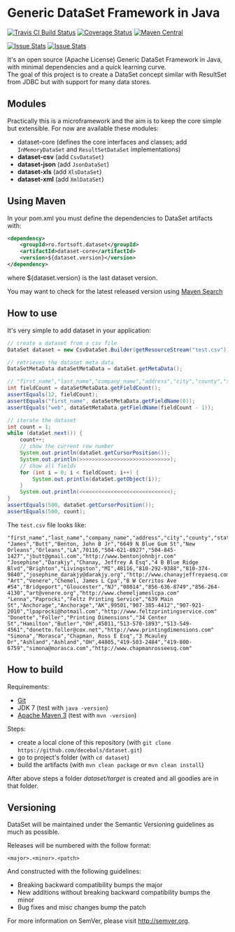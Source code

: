 Generic DataSet Framework in Java
=====================
[![Travis CI Build Status](https://travis-ci.org/decebals/dataset.png)](https://travis-ci.org/decebals/dataset)
[![Coverage Status](https://coveralls.io/repos/decebals/dataset/badge.svg?branch=master&service=github)](https://coveralls.io/github/decebals/dataset?branch=master)
[![Maven Central](http://img.shields.io/maven-central/v/ro.fortsoft.dataset/dataset.svg)](http://search.maven.org/#search|ga|1|ro.fortsoft.dataset)

[![Issue Stats](http://www.issuestats.com/github/decebals/dataset/badge/issue?style=flat)](http://www.issuestats.com/github/decebals/dataset)
[![Issue Stats](http://www.issuestats.com/github/decebals/dataset/badge/pr?style=flat)](http://www.issuestats.com/github/decebals/dataset)

It's an open source (Apache License) Generic DataSet Framework in Java, with minimal dependencies and a quick learning curve.     
The goal of this project is to create a DataSet concept similar with ResultSet from JDBC but with support for many data stores.

Modules
-------------------
Practically this is a microframework and the aim is to keep the core simple but extensible.
For now are available these modules:
- dataset-core (defines the core interfaces and classes; add `InMemoryDataSet` and `ResultSetDataSet` implementations)
- __dataset-csv__ (add `CsvDataSet`)
- __dataset-json__ (add `JsonDataSet`)
- __dataset-xls__ (add `XlsDataSet`)
- __dataset-xml__ (add `XmlDataSet`)

Using Maven
-------------------
In your pom.xml you must define the dependencies to DataSet artifacts with:

```xml
<dependency>
    <groupId>ro.fortsoft.dataset</groupId>
    <artifactId>dataset-core</artifactId>
    <version>${dataset.version}</version>
</dependency>
```

where ${dataset.version} is the last dataset version.

You may want to check for the latest released version using [Maven Search](http://search.maven.org/#search%7Cga%7C1%dataset)

How to use
-------------------
It's very simple to add dataset in your application:

```java
// create a dataset from a csv file
DataSet dataset = new CsvDataSet.Builder(getResourceStream("test.csv")).build();

// retrieves the dataset meta data
DataSetMetaData dataSetMetaData = dataSet.getMetaData();

// "first_name","last_name","company_name","address","city","county","state","zip","phone1","phone2","email","web"
int fieldCount = dataSetMetaData.getFieldCount();
assertEquals(12, fieldCount);
assertEquals("first_name", dataSetMetaData.getFieldName(0));
assertEquals("web", dataSetMetaData.getFieldName(fieldCount - 1));

// iterate the dataset
int count = 1;
while (dataSet.next()) {
    count++;
    // show the current row number
    System.out.println(dataSet.getCursorPosition());
    System.out.println(>>>>>>>>>>>>>>>>>>>>>>>>>>>>>);
    // show all fields
    for (int i = 0; i < fieldCount; i++) {
        System.out.println(dataSet.getObject(i));
    }
    System.out.println(<<<<<<<<<<<<<<<<<<<<<<<<<<<<<);
}
assertEquals(500, dataSet.getCursorPosition());
assertEquals(500, count);
```

The `test.csv` file looks like:
```
"first_name","last_name","company_name","address","city","county","state","zip","phone1","phone2","email","web"
"James","Butt","Benton, John B Jr","6649 N Blue Gum St","New Orleans","Orleans","LA",70116,"504-621-8927","504-845-1427","jbutt@gmail.com","http://www.bentonjohnbjr.com"
"Josephine","Darakjy","Chanay, Jeffrey A Esq","4 B Blue Ridge Blvd","Brighton","Livingston","MI",48116,"810-292-9388","810-374-9840","josephine_darakjy@darakjy.org","http://www.chanayjeffreyaesq.com"
"Art","Venere","Chemel, James L Cpa","8 W Cerritos Ave #54","Bridgeport","Gloucester","NJ","08014","856-636-8749","856-264-4130","art@venere.org","http://www.chemeljameslcpa.com"
"Lenna","Paprocki","Feltz Printing Service","639 Main St","Anchorage","Anchorage","AK",99501,"907-385-4412","907-921-2010","lpaprocki@hotmail.com","http://www.feltzprintingservice.com"
"Donette","Foller","Printing Dimensions","34 Center St","Hamilton","Butler","OH",45011,"513-570-1893","513-549-4561","donette.foller@cox.net","http://www.printingdimensions.com"
"Simona","Morasca","Chapman, Ross E Esq","3 Mcauley Dr","Ashland","Ashland","OH",44805,"419-503-2484","419-800-6759","simona@morasca.com","http://www.chapmanrosseesq.com"
```

How to build
-------------------
Requirements:
- [Git](http://git-scm.com/)
- JDK 7 (test with `java -version`)
- [Apache Maven 3](http://maven.apache.org/) (test with `mvn -version`)

Steps:
- create a local clone of this repository (with `git clone https://github.com/decebals/dataset.git`)
- go to project's folder (with `cd dataset`)
- build the artifacts (with `mvn clean package` or `mvn clean install`)

After above steps a folder _dataset/target_ is created and all goodies are in that folder.

Versioning
------------
DataSet will be maintained under the Semantic Versioning guidelines as much as possible.

Releases will be numbered with the follow format:

`<major>.<minor>.<patch>`

And constructed with the following guidelines:

* Breaking backward compatibility bumps the major
* New additions without breaking backward compatibility bumps the minor
* Bug fixes and misc changes bump the patch

For more information on SemVer, please visit http://semver.org.
